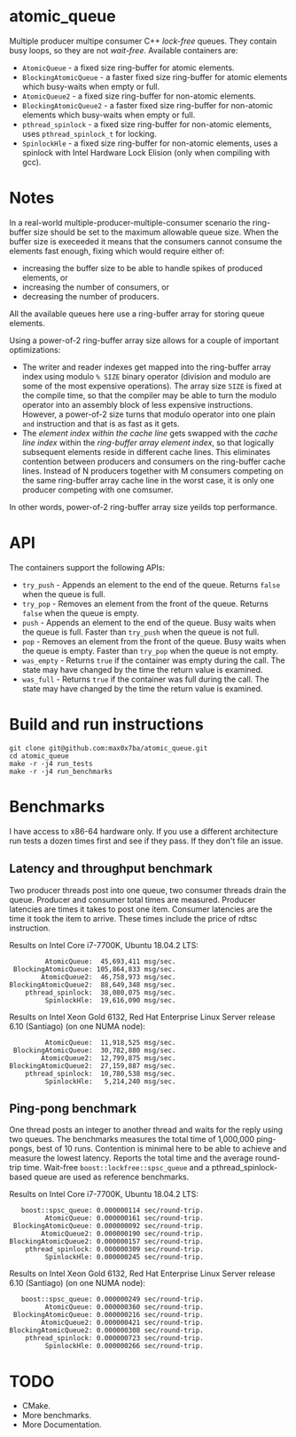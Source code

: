 # atomic_queue
Multiple producer multipe consumer C++ *lock-free* queues. They contain busy loops, so they are not *wait-free*.
Available containers are:
* `AtomicQueue` - a fixed size ring-buffer for atomic elements.
* `BlockingAtomicQueue` - a faster fixed size ring-buffer for atomic elements which busy-waits when empty or full.
* `AtomicQueue2` - a fixed size ring-buffer for non-atomic elements.
* `BlockingAtomicQueue2` - a faster fixed size ring-buffer for non-atomic elements which busy-waits when empty or full.
* `pthread_spinlock` - a fixed size ring-buffer for non-atomic elements, uses `pthread_spinlock_t` for locking.
* `SpinlockHle` - a fixed size ring-buffer for non-atomic elements, uses a spinlock with Intel Hardware Lock Elision (only when compiling with gcc).

# Notes

In a real-world multiple-producer-multiple-consumer scenario the ring-buffer size should be set to the maximum allowable queue size. When the buffer size is execeeded it means that the consumers cannot consume the elements fast enough, fixing which would require either of:

* increasing the buffer size to be able to handle spikes of produced elements, or
* increasing the number of consumers, or
* decreasing the number of producers.

All the available queues here use a ring-buffer array for storing queue elements.

Using a power-of-2 ring-buffer array size allows for a couple of important optimizations:

* The writer and reader indexes get mapped into the ring-buffer array index using modulo `% SIZE` binary operator (division and modulo are some of the most expensive operations). The array size `SIZE` is fixed at the compile time, so that the compiler may be able to turn the modulo operator into an assembly block of less expensive instructions. However, a power-of-2 size turns that modulo operator into one plain `and` instruction and that is as fast as it gets.
* The *element index within the cache line* gets swapped with the *cache line index* within the *ring-buffer array element index*, so that logically subsequent elements reside in different cache lines. This eliminates contention between producers and consumers on the ring-buffer cache lines. Instead of N producers together with M consumers competing on the same ring-buffer array cache line in the worst case, it is only one producer competing with one comsumer.

In other words, power-of-2 ring-buffer array size yeilds top performance.

# API
The containers support the following APIs:
* `try_push` - Appends an element to the end of the queue. Returns `false` when the queue is full.
* `try_pop` - Removes an element from the front of the queue. Returns `false` when the queue is empty.
* `push` - Appends an element to the end of the queue. Busy waits when the queue is full. Faster than `try_push` when the queue is not full.
* `pop` - Removes an element from the front of the queue. Busy waits when the queue is empty. Faster than `try_pop` when the queue is not empty.
* `was_empty` - Returns `true` if the container was empty during the call. The state may have changed by the time the return value is examined.
* `was_full` - Returns `true` if the container was full during the call. The state may have changed by the time the return value is examined.

# Build and run instructions
```
git clone git@github.com:max0x7ba/atomic_queue.git
cd atomic_queue
make -r -j4 run_tests
make -r -j4 run_benchmarks
```

# Benchmarks
I have access to x86-64 hardware only. If you use a different architecture run tests a dozen times first and see if they pass. If they don't file an issue.

## Latency and throughput benchmark
Two producer threads post into one queue, two consumer threads drain the queue. Producer and consumer total times are measured. Producer latencies are times it takes to post one item. Consumer latencies are the time it took the item to arrive. These times include the price of rdtsc instruction.

Results on Intel Core i7-7700K, Ubuntu 18.04.2 LTS:
```
         AtomicQueue:  45,693,411 msg/sec.
 BlockingAtomicQueue: 105,864,833 msg/sec.
        AtomicQueue2:  46,758,973 msg/sec.
BlockingAtomicQueue2:  88,649,348 msg/sec.
    pthread_spinlock:  38,080,075 msg/sec.
         SpinlockHle:  19,616,090 msg/sec.
```

Results on Intel Xeon Gold 6132, Red Hat Enterprise Linux Server release 6.10 (Santiago) (on one NUMA node):
```
         AtomicQueue:  11,918,525 msg/sec.
 BlockingAtomicQueue:  30,782,880 msg/sec.
        AtomicQueue2:  12,799,875 msg/sec.
BlockingAtomicQueue2:  27,159,887 msg/sec.
    pthread_spinlock:  10,780,538 msg/sec.
         SpinlockHle:   5,214,240 msg/sec.
```
## Ping-pong benchmark
One thread posts an integer to another thread and waits for the reply using two queues. The benchmarks measures the total time of 1,000,000 ping-pongs, best of 10 runs. Contention is minimal here to be able to achieve and measure the lowest latency. Reports the total time and the average round-trip time. Wait-free `boost::lockfree::spsc_queue` and a pthread_spinlock-based queue are used as reference benchmarks.

Results on Intel Core i7-7700K, Ubuntu 18.04.2 LTS:
```
   boost::spsc_queue: 0.000000114 sec/round-trip.
         AtomicQueue: 0.000000161 sec/round-trip.
 BlockingAtomicQueue: 0.000000092 sec/round-trip.
        AtomicQueue2: 0.000000190 sec/round-trip.
BlockingAtomicQueue2: 0.000000157 sec/round-trip.
    pthread_spinlock: 0.000000309 sec/round-trip.
         SpinlockHle: 0.000000245 sec/round-trip.
```

Results on Intel Xeon Gold 6132, Red Hat Enterprise Linux Server release 6.10 (Santiago) (on one NUMA node):
```
   boost::spsc_queue: 0.000000249 sec/round-trip.
         AtomicQueue: 0.000000360 sec/round-trip.
 BlockingAtomicQueue: 0.000000216 sec/round-trip.
        AtomicQueue2: 0.000000421 sec/round-trip.
BlockingAtomicQueue2: 0.000000308 sec/round-trip.
    pthread_spinlock: 0.000000723 sec/round-trip.
         SpinlockHle: 0.000000266 sec/round-trip.
```

# TODO
* CMake.
* More benchmarks.
* More Documentation.

